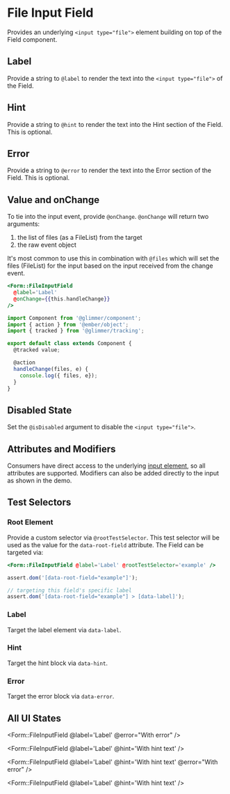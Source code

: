 # File Input Field


Provides an underlying `<input type="file">` element building on top of the Field component.

## Label

Provide a string to `@label` to render the text into the `<input type="file">` of the Field.

## Hint

Provide a string to `@hint` to render the text into the Hint section of the Field. This is optional.

## Error

Provide a string to `@error` to render the text into the Error section of the Field. This is optional.

## Value and onChange

To tie into the input event, provide `@onChange`. `@onChange` will return two arguments:

1. the list of files (as a FileList) from the target
2. the raw event object

It's most common to use this in combination with `@files` which will set the files (FileList) for the input based on the input received from the change event.

```hbs
<Form::FileInputField
  @label='Label'
  @onChange={{this.handleChange}}
/>
```

```js
import Component from '@glimmer/component';
import { action } from '@ember/object';
import { tracked } from '@glimmer/tracking';

export default class extends Component {
  @tracked value;

  @action
  handleChange(files, e) {
    console.log({ files, e});
  }
}
```

## Disabled State

Set the `@isDisabled` argument to disable the `<input type="file">`.

## Attributes and Modifiers

Consumers have direct access to the underlying [input element](https://developer.mozilla.org/en-US/docs/Web/HTML/Element/input), so all attributes are supported. Modifiers can also be added directly to the input as shown in the demo.

## Test Selectors

### Root Element

Provide a custom selector via `@rootTestSelector`. This test selector will be used as the value for the `data-root-field` attribute. The Field can be targeted via:

```hbs
<Form::FileInputField @label='Label' @rootTestSelector='example' />
```

```js
assert.dom('[data-root-field="example"]');

// targeting this field's specific label
assert.dom('[data-root-field="example"] > [data-label]');
```

### Label

Target the label element via `data-label`.

### Hint

Target the hint block via `data-hint`.

### Error

Target the error block via `data-error`.

## All UI States

<div class="flex flex-col space-y-4">
  <Form::FileInputField
  @label='Label'
  />

  <Form::FileInputField
  @label='Label'
  @error="With error"
  />

  <Form::FileInputField
  @label='Label'
  @hint='With hint text'
  />

  <Form::FileInputField
    @label='Label'
    @hint='With hint text'
    @error="With error"
  />

  <Form::FileInputField
    @label='Label'
    @hint='With hint text'
  />
</div>
